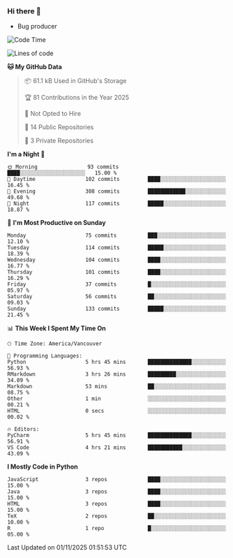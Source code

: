 ### Hi there 👋
* Bug producer


<!--START_SECTION:waka-->
![Code Time](http://img.shields.io/badge/Code%20Time-1%2C350%20hrs%2045%20mins-blue)

![Lines of code](https://img.shields.io/badge/From%20Hello%20World%20I%27ve%20Written-253.5%20thousand%20lines%20of%20code-blue)

**🐱 My GitHub Data** 

> 📦 61.1 kB Used in GitHub's Storage 
 > 
> 🏆 81 Contributions in the Year 2025
 > 
> 🚫 Not Opted to Hire
 > 
> 📜 14 Public Repositories 
 > 
> 🔑 3 Private Repositories 
 > 
**I'm a Night 🦉** 

```text
🌞 Morning                93 commits          ████░░░░░░░░░░░░░░░░░░░░░   15.00 % 
🌆 Daytime                102 commits         ████░░░░░░░░░░░░░░░░░░░░░   16.45 % 
🌃 Evening                308 commits         ████████████░░░░░░░░░░░░░   49.68 % 
🌙 Night                  117 commits         █████░░░░░░░░░░░░░░░░░░░░   18.87 % 
```
📅 **I'm Most Productive on Sunday** 

```text
Monday                   75 commits          ███░░░░░░░░░░░░░░░░░░░░░░   12.10 % 
Tuesday                  114 commits         █████░░░░░░░░░░░░░░░░░░░░   18.39 % 
Wednesday                104 commits         ████░░░░░░░░░░░░░░░░░░░░░   16.77 % 
Thursday                 101 commits         ████░░░░░░░░░░░░░░░░░░░░░   16.29 % 
Friday                   37 commits          █░░░░░░░░░░░░░░░░░░░░░░░░   05.97 % 
Saturday                 56 commits          ██░░░░░░░░░░░░░░░░░░░░░░░   09.03 % 
Sunday                   133 commits         █████░░░░░░░░░░░░░░░░░░░░   21.45 % 
```


📊 **This Week I Spent My Time On** 

```text
🕑︎ Time Zone: America/Vancouver

💬 Programming Languages: 
Python                   5 hrs 45 mins       ██████████████░░░░░░░░░░░   56.93 % 
RMarkdown                3 hrs 26 mins       █████████░░░░░░░░░░░░░░░░   34.09 % 
Markdown                 53 mins             ██░░░░░░░░░░░░░░░░░░░░░░░   08.75 % 
Other                    1 min               ░░░░░░░░░░░░░░░░░░░░░░░░░   00.21 % 
HTML                     0 secs              ░░░░░░░░░░░░░░░░░░░░░░░░░   00.02 % 

🔥 Editors: 
PyCharm                  5 hrs 45 mins       ██████████████░░░░░░░░░░░   56.91 % 
VS Code                  4 hrs 21 mins       ███████████░░░░░░░░░░░░░░   43.09 % 
```

**I Mostly Code in Python** 

```text
JavaScript               3 repos             ████░░░░░░░░░░░░░░░░░░░░░   15.00 % 
Java                     3 repos             ████░░░░░░░░░░░░░░░░░░░░░   15.00 % 
HTML                     3 repos             ████░░░░░░░░░░░░░░░░░░░░░   15.00 % 
TeX                      2 repos             ██░░░░░░░░░░░░░░░░░░░░░░░   10.00 % 
R                        1 repo              █░░░░░░░░░░░░░░░░░░░░░░░░   05.00 % 
```




 Last Updated on 01/11/2025 01:51:53 UTC
<!--END_SECTION:waka-->
